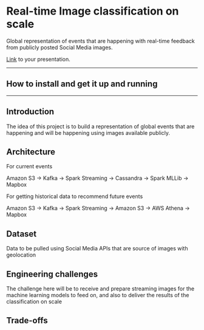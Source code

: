 # Real-time Image classification on scale

Global representation of events that are happening with real-time feedback from publicly posted Social Media images. 

[Link](#) to your presentation.

<hr/>

## How to install and get it up and running


<hr/>

## Introduction
The idea of this project is to build a representation of global events that are happening and will be happening using images available publicly.
## Architecture
For current events

Amazon S3 -> Kafka -> Spark Streaming -> Cassandra -> Spark MLLib -> Mapbox 

For getting historical data to recommend future events

Amazon S3 -> Kafka -> Spark Streaming -> Amazon S3 -> AWS Athena -> Mapbox 

## Dataset
Data to be pulled using Social Media APIs that are source of images with geolocation
## Engineering challenges
The challenge here will be to receive and prepare streaming images for the machine learning models to feed on, and also to deliver the results of the classification on scale

## Trade-offs
